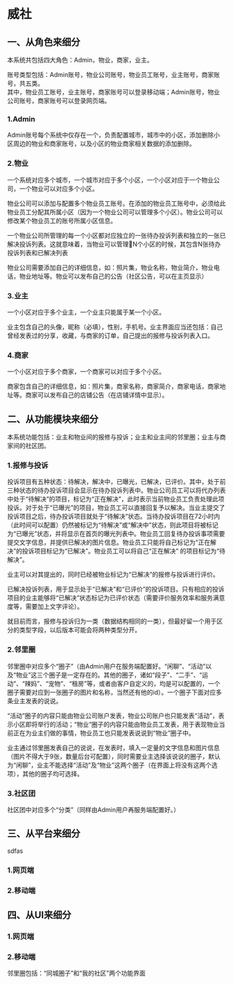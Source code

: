 # 威社

## 一、从角色来细分
本系统共包括四大角色：Admin，物业，商家，业主。  
  
账号类型包括：Admin账号，物业公司账号，物业员工账号，业主账号，商家账号，共五类。  
其中，物业员工账号，业主账号，商家账号可以登录移动端；Admin账号，物业公司账号，商家账号可以登录网页端。  
### 1.Admin  
Admin账号每个系统中仅存在一个，负责配置城市，城市中的小区，添加删除小区周边的物业和商家账号，以及小区的物业商家相关数据的添加删除。
### 2.物业  
一个系统对应多个城市，一个城市对应于多个小区，一个小区对应于一个物业公司，一个物业可以对应多个小区。  
  
物业公司可以添加与配置多个物业员工账号。在添加的物业员工账号中，必须给此物业员工分配其所属小区（因为一个物业公司可以管理多个小区）。物业公司可以修改某个物业员工的账号所属小区信息。  
  
一个物业公司所管理的每一个小区都对应独立的一张待办投诉列表和独立的一张已解决投诉列表。这就意味着，当物业可以管理N个小区的时候，其包含N张待办投诉列表和已解决列表  
  
物业公司需要添加自己的详细信息，如：照片集，物业名称，物业简介，物业电话，物业地址等。物业可以发布自己的公告（社区公告，可以在主页显示）    
 
### 3.业主  
一个小区对应于多个业主，一个业主只能属于某一个小区。  
  
业主包含自己的头像，昵称（必填），性别，手机号。业主界面应当还包括：自己曾经发表过的分享，收藏，与商家的订单，自己提出的报修与投诉列表入口。  
  
### 4.商家  
一个小区对应于多个商家，一个商家可以对应于多个小区。  
  
商家包含自己的详细信息，如：照片集，商家名称，商家简介，商家电话，商家地址等。商家可以发布自己的店铺公告（在店铺详情中显示）。  
  
## 二、从功能模块来细分  
本系统功能包括：业主和物业间的报修与投诉；业主和业主间的邻里圈；业主与商家间的社区团。  
### 1.报修与投诉  
投诉项目有五种状态：待解决，解决中，已曝光，已解决，已评价。其中，处于前三种状态的待办投诉项目会显示在待办投诉列表中。物业公司员工可以将代办列表中处于“待解决”的项目，标记为“正在解决”，此时表示当前物业员工负责处理此项投诉。对于处于“已曝光”的项目，物业员工可以直接回复予以解决。当业主提交了投诉项目之后，待办投诉项目就处于“待解决”状态。当待办投诉项目在72小时内（此时间可以配置）仍然被标记为“待解决”或“解决中”状态，则此项目将被标记为“已曝光”状态，并将显示在首页的曝光列表中。物业员工回复待办投诉事项需要提交文字信息，并提供已解决的图片信息。物业员工只能将自己标记为“正在解决”的投诉项目标记为“已解决”。物业员工可以将自己“正在解决” 的项目标记为“待解决”。  
  
业主可以对其提出的，同时已经被物业标记为“已解决”的报修与投诉进行评价。   
  
已解决投诉列表，用于显示处于“已解决”和“已评价”的投诉项目。只有相应的投诉项目的业主能够将“已解决”状态标记为已评价状态（需要评价服务效率和服务满意度等，需要加上文字评论）。  
  
就目前而言，报修与投诉归为一类（数据结构相同的一类），但最好留一个用于区分的类型字段，以后版本可能会将两种类型分开。 
### 2.邻里圈  
邻里圈中对应多个“圈子”（由Admin用户在服务端配置好。“闲聊”、“活动”以及“物业”这三个圈子是一定存在的。其他的圈子，诸如“段子”、“二手”、“运动”、“辣妈”、“宠物”、“租房”等，或者由客户自定义的，均是可以配置的，一个圈子需要对应到一张圈子的图片和名称，当然还有他的id）。一个圈子下面对应多条业主发表的说说。  
  
“活动”圈子的内容只能由物业公司账户发表，物业公司账户也只能发表“活动”，表示小区即将举行的活动；“物业”圈子的内容只能由物业员工发表，用于表现物业当前正在为业主们做的事情，物业员工也只能发表说说到“物业”圈子中。  
  
业主通过邻里圈发表自己的说说，在发表时，填入一定量的文字信息和图片信息（图片不得大于9张，数量后台可配置），同时需要业主选择该说说的圈子，默认为“闲聊”，业主不能选择“活动”及“物业”这两个圈子（在界面上将没有这两个选项），其他的圈子均可选择。  
### 3.社区团  
社区团中对应多个“分类”（同样由Admin用户再服务端配置好。）  
  
## 三、从平台来细分  
sdfas  
### 1.网页端  
  
### 2.移动端  
  
  
## 四、从UI来细分  
### 1.网页端  
  
### 2.移动端  
邻里圈包括：“同城圈子”和“我的社区”两个功能界面